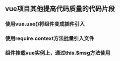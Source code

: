 ## vue项目其他提高代码质量的代码片段

### 使用vue.use()将组件变成插件引入

### 使用require.context方法批量引入文件

### 组件挂载vue实例上，通过this.$msg方法使用

